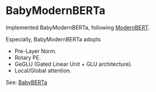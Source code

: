 # BabyModernBERTa

Implemented BabyModernBERTa, following [ModernBERT](https://arxiv.org/abs/2412.13663).

Especially, BabyModernBERTa adopts
- Pre-Layer Norm.
- Rotary PE.
- GeGLU (Gated Linear Unit + GLU architecture).
- Local/Global attention.

See: [BabyBERTa](https://aclanthology.org/2021.conll-1.49/)
